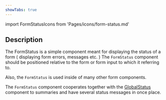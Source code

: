 ```yaml
---
showTabs: true
---
```


import FormStatusIcons from 'Pages/icons/form-status.md'

## Description

The FormStatus is a simple component meant for displaying the status of a form ( displaying form errors, messages etc. )
The `FormStatus` component should be positioned relative to the form or form input to which it referring to.

Also, the `FormStatus` is used inside of many other form components.

The `FormStatus` component cooperates together with the [GlobalStatus](/uilib/components/global-status) component to summaries and have several status messages in once place.

<FormStatusIcons />
